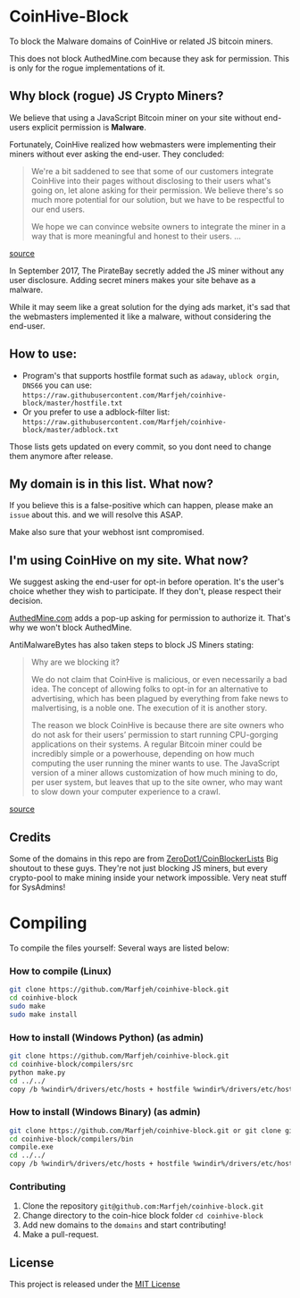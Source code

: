 # CoinHive-Block

To block the Malware domains of CoinHive or related JS bitcoin miners.

This does not block AuthedMine.com because they ask for permission. This is only for the rogue implementations of it.

## Why block (rogue) JS Crypto Miners?
We believe that using a JavaScript Bitcoin miner on your site without end-users explicit permission is **Malware**.

Fortunately, CoinHive realized how webmasters were implementing their miners without ever asking the end-user. They concluded:

>We're a bit saddened to see that some of our customers integrate CoinHive into their pages without disclosing to their users what's going on, let alone asking for their permission. We believe there's so much more potential for our solution, but we have to be respectful to our end users.
>
>We hope we can convince website owners to integrate the miner in a way that is more meaningful and honest to their users. ...

[source][4]

In September 2017, The PirateBay secretly added the JS miner without any user disclosure. Adding secret miners makes your site behave as a malware. 

While it may seem like a great solution for the dying ads market, it's sad that the webmasters implemented it like a malware, without considering the end-user.

## How to use:

* Program's that supports hostfile format such as `adaway`, `ublock orgin`, `DNS66` you can use: `https://raw.githubusercontent.com/Marfjeh/coinhive-block/master/hostfile.txt`
* Or you prefer to use a adblock-filter list: `https://raw.githubusercontent.com/Marfjeh/coinhive-block/master/adblock.txt`

Those lists gets updated on every commit, so you dont need to change them anymore after release.

## My domain is in this list. What now?
If you believe this is a false-positive which can happen, please make an `issue` about this.
and we will resolve this ASAP.

Make also sure that your webhost isnt compromised.


## I'm using CoinHive on my site. What now?
We suggest asking the end-user for opt-in before operation. It's the user's choice whether they wish to participate. 
If they don't, please respect their decision.

[AuthedMine.com][3] adds a pop-up asking for permission to authorize it. That's why we won't block AuthedMine.

AntiMalwareBytes has also taken steps to block JS Miners stating:
>Why are we blocking it?
>
>We do not claim that CoinHive is malicious, or even necessarily a bad idea. The concept of allowing folks to opt-in for an alternative to advertising, which has been plagued by everything from fake news to malvertising, is a noble one. The execution of it is another story.
>
>The reason we block CoinHive is because there are site owners who do not ask for their users’ permission to start running CPU-gorging applications on their systems. A regular Bitcoin miner could be incredibly simple or a powerhouse, depending on how much computing the user running the miner wants to use. The JavaScript version of a miner allows customization of how much mining to do, per user system, but leaves that up to the site owner, who may want to slow down your computer experience to a crawl.

[source][1]

## Credits

Some of the domains in this repo are from [ZeroDot1/CoinBlockerLists][8]
Big shoutout to these guys. They're not just blocking JS miners, but every crypto-pool to make mining inside your network impossible. Very neat stuff for SysAdmins!


# Compiling
To compile the files yourself: Several ways are listed below:

### How to compile (Linux)
```BASH
git clone https://github.com/Marfjeh/coinhive-block.git
cd coinhive-block
sudo make
sudo make install
```

### How to install (Windows Python) (as admin)
```BASH
git clone https://github.com/Marfjeh/coinhive-block.git
cd coinhive-block/compilers/src
python make.py
cd ../../
copy /b %windir%/drivers/etc/hosts + hostfile %windir%/drivers/etc/hosts 
```

### How to install (Windows Binary) (as admin)
```BASH
git clone https://github.com/Marfjeh/coinhive-block.git or git clone git@github.com:Marfjeh/coinhive-block.git
cd coinhive-block/compilers/bin
compile.exe
cd ../../
copy /b %windir%/drivers/etc/hosts + hostfile %windir%/drivers/etc/hosts 
```

### Contributing
1. Clone the repository `git@github.com:Marfjeh/coinhive-block.git`
2. Change directory to the coin-hice block folder `cd coinhive-block`
3. Add new domains to the `domains` and start contributing!
4. Make a pull-request.


## License

This project is released under the [MIT License][2]

[1]: https://blog.malwarebytes.com/security-world/2017/10/why-is-malwarebytes-blocking-coinhive/
[2]: https://github.com/Marfjeh/coinhive-block/blob/master/LICENSE.md
[3]: https://www.authedmine.com
[4]: https://coinhive.com/blog/status-report
[7]: https://github.com/Marfjeh/coinhive-block/wiki/Installation-on-windows-Linux-Mac-OSX
[8]: https://github.com/ZeroDot1/CoinBlockerLists
